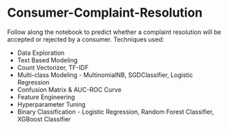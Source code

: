# Consumer-Complaint-Resolution

Follow along the notebook to predict whether a complaint resolution will be accepted or rejected by a consumer. Techniques used:
* Data Exploration
* Text Based Modeling
* Count Vectorizer, TF-IDF
* Multi-class Modeling - MultinomialNB, SGDClassifier, Logistic Regression
* Confusion Matrix & AUC-ROC Curve
* Feature Engineering
* Hyperparameter Tuning
* Binary Classification - Logistic Regression, Random Forest Classifier, XGBoost Classifier

